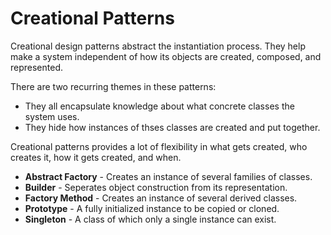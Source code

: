 # Creational Patterns

Creational design patterns abstract the instantiation process. They help make a system independent of how its objects are created, composed, and represented.

There are two recurring themes in these patterns:
- They all encapsulate knowledge about what concrete classes the system uses.
- They hide how instances of thses classes are created and put together.

Creational patterns provides a lot of flexibility in what gets created, who creates it, how it gets created, and when.

- **Abstract Factory** - Creates an instance of several families of classes.
- **Builder** - Seperates object construction from its representation.
- **Factory Method** - Creates an instance of several derived classes.
- **Prototype** - A fully initialized instance to be copied or cloned.
- **Singleton** - A class of which only a single instance can exist.
